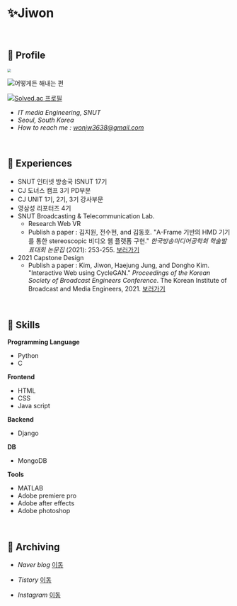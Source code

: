 # ✨Jiwon

<br>

## 🔹 Profile

<img src="https://cafeptthumb-phinf.pstatic.net/MjAyMDAzMDVfMTc4/MDAxNTgzMzM0MzY4OTM4.6rBN3MoPMyTIcBVUsilyl1lSdku7KMHs2ABTt5pH9WYg.VuObo2Kf1-7_akbyV4WuLrTak4eHc5vt4oPq89aWF7Ag.JPEG/KakaoTalk_20200304_235716575.jpg?type=w800" style="zoom:50%;" />

![어떻게든 해내는 편](https://postfiles.pstatic.net/MjAyMjA4MjBfMTI2/MDAxNjYwOTk2Mzk1MTA4.TumoGYCoZw5FbMdCUmIJVQHMwW3zxomyVsHDQLyCeQsg.kcRE9lTIN5n1FdmDohbUmleruCKio9ZiUiVHmJppFYkg.JPEG.wonjw3638/BOJ.jpg?type=w773)

[![Solved.ac
프로필](http://mazassumnida.wtf/api/v2/generate_badge?boj=won_k)](https://solved.ac/won_k)

- *IT media Engineering, SNUT*
- *Seoul, South Korea*
- *How to reach me : wonjw3638@gmail.com* 

<br>

## 🔹 Experiences

- SNUT 인터넷 방송국 ISNUT 17기
- CJ 도너스 캠프 3기 PD부문
- CJ UNIT 1기, 2기, 3기 강사부문
- 영삼성 리포터즈 4기
- SNUT Broadcasting & Telecommunication Lab.
  - Research Web VR
  - Publish a paper : 김지원, 전수현, and 김동호. "A-Frame 기반의 HMD 기기를 통한 stereoscopic 비디오 웹 플랫폼 구현." *한국방송미디어공학회 학술발표대회 논문집* (2021): 253-255. [보러가기](https://www.dbpia.co.kr/Journal/articleDetail?nodeId=NODE10604833)
- 2021 Capstone Design
  - Publish a paper : Kim, Jiwon, Haejung Jung, and Dongho Kim. "Interactive Web using CycleGAN." *Proceedings of the Korean Society of Broadcast Engineers Conference*. The Korean Institute of Broadcast and Media Engineers, 2021. [보러가기](https://koreascience.kr/article/CFKO202115161265739.page)


<br>

## 🔹 Skills

**Programming Language**

- Python
- C

**Frontend**

- HTML
- CSS
- Java script

**Backend**

- Django

**DB**

- MongoDB

**Tools**

- MATLAB
- Adobe premiere pro 
- Adobe after effects
- Adobe photoshop

<br>

## 🔹 Archiving

- *Naver blog* [이동](https://blog.naver.com/wonjw3638)
- *Tistory* [이동](https://only-jione.tistory.com/)

- *Instagram* [이동](https://www.instagram.com/_uomlr_/)

